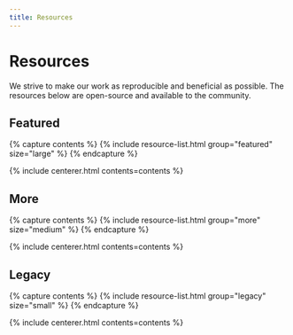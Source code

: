 ```yaml
---
title: Resources
---
```


# <i class="fas fa-tools"></i>Resources

We strive to make our work as reproducible and beneficial as possible. The resources below are
open-source and available to the community.

<!-- section break -->

## Featured

{% capture contents %}
{% include resource-list.html group="featured" size="large" %}
{% endcapture %}

{% include centerer.html contents=contents %}

<!-- section break -->

## More

{% capture contents %}
{% include resource-list.html group="more" size="medium" %}
{% endcapture %}

{% include centerer.html contents=contents %}

<!-- section break -->

## Legacy

{% capture contents %}
{% include resource-list.html group="legacy" size="small" %}
{% endcapture %}

{% include centerer.html contents=contents %}
